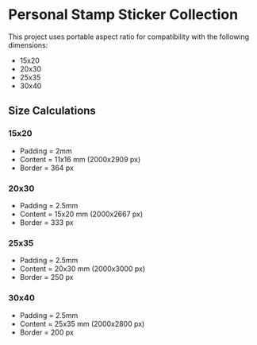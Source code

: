 # Personal Stamp Sticker Collection

This project uses portable aspect ratio for compatibility with the following dimensions:

- 15x20
- 20x30
- 25x35
- 30x40


## Size Calculations

### 15x20

- Padding = 2mm
- Content = 11x16 mm (2000x2909 px)
- Border = 364 px

### 20x30

- Padding = 2.5mm
- Content = 15x20 mm (2000x2667 px)
- Border = 333 px

### 25x35

- Padding = 2.5mm
- Content = 20x30 mm (2000x3000 px)
- Border = 250 px

### 30x40

- Padding = 2.5mm
- Content = 25x35 mm (2000x2800 px)
- Border = 200 px
